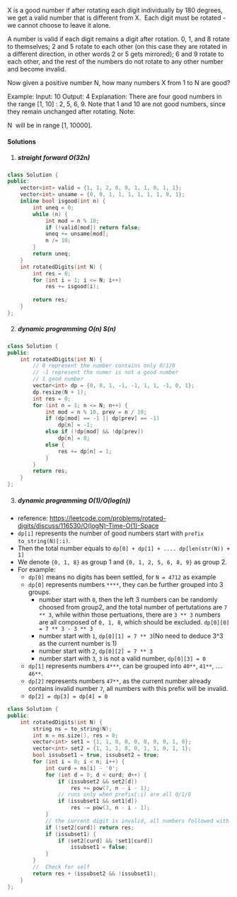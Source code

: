 X is a good number if after rotating each digit individually by 180 degrees, we get a valid number that is different from X.  Each digit must be rotated - we cannot choose to leave it alone.

A number is valid if each digit remains a digit after rotation. 0, 1, and 8 rotate to themselves; 2 and 5 rotate to each other (on this case they are rotated in a different direction, in other words 2 or 5 gets mirrored); 6 and 9 rotate to each other, and the rest of the numbers do not rotate to any other number and become invalid.

Now given a positive number N, how many numbers X from 1 to N are good?

Example:
Input: 10
Output: 4
Explanation: 
There are four good numbers in the range [1, 10] : 2, 5, 6, 9.
Note that 1 and 10 are not good numbers, since they remain unchanged after rotating.
Note:

N  will be in range [1, 10000].

#### Solutions

1. ##### straight forward O(32n)

```c++
class Solution {
public:
    vector<int> valid = {1, 1, 2, 0, 0, 1, 1, 0, 1, 1};
    vector<int> unsame = {0, 0, 1, 1, 1, 1, 1, 1, 0, 1};
    inline bool isgood(int n) {
        int uneq = 0;
        while (n) {
            int mod = n % 10;
            if (!valid[mod]) return false;
            uneq += unsame[mod];
            n /= 10;
        }
        return uneq;
    }
    int rotatedDigits(int N) {
        int res = 0;
        for (int i = 1; i <= N; i++)
            res += isgood(i);
        
        return res;
    }
};
```

2. ##### dynamic programming O(n) S(n)

```c++
class Solution {
public:
    int rotatedDigits(int N) {
        // 0 represent the number contains only 0/1/8
        // -1 represent the numer is not a good number
        // 1 good number
        vector<int> dp = {0, 0, 1, -1, -1, 1, 1, -1, 0, 1};
        dp.resize(N + 1);
        int res = 0;
        for (int n = 1; n <= N; n++) {
            int mod = n % 10, prev = n / 10;
            if (dp[mod] == -1 || dp[prev] == -1)
                dp[n] = -1;
            else if (!dp[mod] && !dp[prev])
                dp[n] = 0;
            else {
                res += dp[n] = 1;
            }
        }
        return res;
    }
};
```

3. ##### dynamic programming O(1)/O(log(n))

- reference: https://leetcode.com/problems/rotated-digits/discuss/116530/O(logN)-Time-O(1)-Space
- `dp[i]` represents the number of good numbers start with `prefix to_string(N)[:i)`.
- Then the total number equals to `dp[0] + dp[1] + .... dp[len(str(N)) + 1]`
- We denote `{0, 1, 8}` as group 1 and `{0, 1, 2, 5, 6, 8, 9}` as group 2.
- For example:
    - `dp[0]` means no digits has been settled, for `N = 4712` as example
    - `dp[0]` represents numbers `****`, they can be further grouped into 3 groups.
        - number start with `0`, then the left 3 numbers can be randomly choosed from group2, and the total number of pertutations are `7 ** 3`, while within those pertuations, there are `3 ** 3` numbers are all composed of `0, 1, 8`, which should be excluded. `dp[0][0] = 7 ** 3 - 3 ** 3`
        - number start with `1`, `dp[0][1] = 7 ** 3`(No need to deduce 3^3 as the current number is 1)
        - number start with `2`, `dp[0][2] = 7 ** 3`
        - number start with `3`, `3` is not a valid number, `dp[0][3] = 0`
    - `dp[1]` represents numbers `4***`, can be grouped into `40**`, `41**`, .... `46**`.
    - `dp[2]` represents numbers `47**`, as the current number already contains invalid number `7`, all numbers with this prefix will be invalid.
    - `dp[2] = dp[3] = dp[4] = 0`

```c++
class Solution {
public:
    int rotatedDigits(int N) {
        string ns = to_string(N);
        int n = ns.size(), res = 0;
        vector<int> set1 = {1, 1, 0, 0, 0, 0, 0, 0, 1, 0};
        vector<int> set2 = {1, 1, 1, 0, 0, 1, 1, 0, 1, 1};
        bool issubset1 = true, issubset2 = true; 
        for (int i = 0; i < n; i++) {
            int curd = ns[i] - '0';
            for (int d = 0; d < curd; d++) {
                if (issubset2 && set2[d])
                    res += pow(7, n - i - 1);
                // runs only when prefix[:i) are all 0/1/8
                if (issubset1 && set1[d])
                    res -= pow(3, n - i - 1);
            }
            // the current digit is invalid, all numbers followed with this prefix will also be invalid
            if (!set2[curd]) return res;
            if (issubset1) {
                if (set2[curd] && !set1[curd])
                    issubset1 = false;
            }
        }
        //  Check for self
        return res + (issubset2 && !issubset1);
    }
};
```